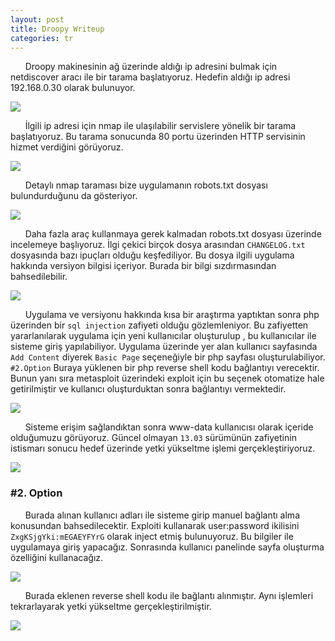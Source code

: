 ```yaml
---
layout: post
title: Droopy Writeup
categories: tr
---
```



&nbsp;&nbsp;&nbsp;&nbsp;&nbsp;&nbsp;Droopy makinesinin ağ üzerinde aldığı ip adresini bulmak için netdiscover aracı ile bir tarama başlatıyoruz. Hedefin aldığı ip adresi 192.168.0.30 olarak bulunuyor.

<img src="/img/droopy/netdiscover.png">


&nbsp;&nbsp;&nbsp;&nbsp;&nbsp;&nbsp;İlgili ip adresi için nmap ile ulaşılabilir servislere yönelik bir tarama başlatıyoruz. Bu tarama sonucunda 80 portu üzerinden HTTP servisinin hizmet verdiğini görüyoruz.

<img src="/img/droopy/nmap.png">


	
&nbsp;&nbsp;&nbsp;&nbsp;&nbsp;&nbsp;Detaylı nmap taraması bize uygulamanın robots.txt dosyası bulundurduğunu da gösteriyor.

<img src="/img/droopy/robots-txt.png">


&nbsp;&nbsp;&nbsp;&nbsp;&nbsp;&nbsp;Daha fazla araç kullanmaya gerek kalmadan robots.txt dosyası üzerinde incelemeye başlıyoruz. İlgi çekici birçok dosya arasından `CHANGELOG.txt` dosyasında bazı ipuçları olduğu keşfediliyor. Bu dosya ilgili uygulama hakkında versiyon bilgisi içeriyor. Burada bir bilgi sızdırmasından bahsedilebilir.

<img src="/img/droopy/changelog.png">


&nbsp;&nbsp;&nbsp;&nbsp;&nbsp;&nbsp;Uygulama ve versiyonu hakkında kısa bir araştırma yaptıktan sonra php üzerinden bir `sql injection` zafiyeti olduğu gözlemleniyor. Bu zafiyetten yararlanılarak uygulama için yeni kullanıcılar oluşturulup , bu kullanıcılar ile sisteme giriş yapılabiliyor. Uygulama üzerinde yer alan kullanıcı sayfasında `Add Content` diyerek `Basic Page` seçeneğiyle bir php sayfası oluşturulabiliyor. `#2.Option` Buraya yüklenen bir php reverse shell kodu bağlantıyı verecektir. Bunun yanı sıra metasploit üzerindeki exploit için bu seçenek otomatize hale getirilmiştir ve kullanıcı oluşturduktan sonra bağlantıyı vermektedir.

<img src="/img/droopy/drupal-exploit.png">


&nbsp;&nbsp;&nbsp;&nbsp;&nbsp;&nbsp;Sisteme erişim sağlandıktan sonra www-data kullanıcısı olarak içeride olduğumuzu görüyoruz. Güncel olmayan `13.03` sürümünün zafiyetinin istismarı sonucu hedef üzerinde yetki yükseltme işlemi gerçekleştiriyoruz.


<img src="/img/droopy/root-exploit.png">

<h3>#2. Option</h3>

&nbsp;&nbsp;&nbsp;&nbsp;&nbsp;&nbsp;Burada alınan kullanıcı adları ile sisteme girip manuel bağlantı alma konusundan bahsedilecektir. Exploiti kullanarak user:password ikilisini `ZxgKSjgYki:mEGAEYFYrG` olarak inject etmiş bulunuyoruz. Bu bilgiler ile uygulamaya giriş yapacağız. Sonrasında kullanıcı
panelinde sayfa oluşturma özelliğini kullanacağız.


<img src="/img/droopy/drupal-panel.png">

&nbsp;&nbsp;&nbsp;&nbsp;&nbsp;&nbsp;Burada eklenen reverse shell kodu ile bağlantı alınmıştır. Aynı işlemleri tekrarlayarak yetki yükseltme gerçekleştirilmiştir.


<img src="/img/droopy/panel-root.png">





